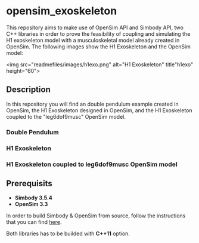 # opensim_exoskeleton

This repository aims to make use of OpenSim API and Simbody API, two C++ libraries in order to prove the feasibility of coupling and simulating the H1 exoskeleton model with a musculoskeletal model already created in OpenSim. The following images show the H1 Exoskeleton and the OpenSim model:

<img src="readmefiles/images/h1exo.png" alt="H1 Exoskeleton" title"h1exo" height="60">
 

## Description

In this repository you will find an double pendulum example created in OpenSim, the H1 Exoskeleton designed in OpenSim, and the H1 Exoskeleton coupled to the "leg6dof9musc" OpenSim model.

### Double Pendulum

### H1 Exoskeleton

### H1 Exoskeleton coupled to leg6dof9musc OpenSim model


## Prerequisits

* **Simbody 3.5.4**
* **OpenSim 3.3**

In order to build Simbody & OpenSim from source, follow the instructions that you can find [here](https://simtk-confluence.stanford.edu/display/OpenSim/Building+OpenSim+from+Source).

Both libraries has to be builded with **C++11** option.


### 
